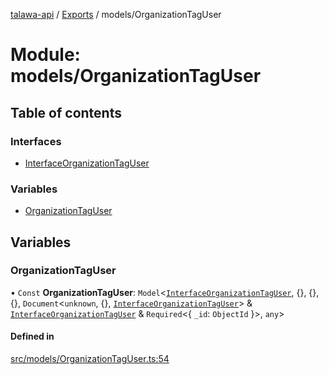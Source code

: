[talawa-api](../README.md) / [Exports](../modules.md) / models/OrganizationTagUser

# Module: models/OrganizationTagUser

## Table of contents

### Interfaces

- [InterfaceOrganizationTagUser](../interfaces/models_OrganizationTagUser.InterfaceOrganizationTagUser.md)

### Variables

- [OrganizationTagUser](models_OrganizationTagUser.md#organizationtaguser)

## Variables

### OrganizationTagUser

• `Const` **OrganizationTagUser**: `Model`\<[`InterfaceOrganizationTagUser`](../interfaces/models_OrganizationTagUser.InterfaceOrganizationTagUser.md), \{\}, \{\}, \{\}, `Document`\<`unknown`, \{\}, [`InterfaceOrganizationTagUser`](../interfaces/models_OrganizationTagUser.InterfaceOrganizationTagUser.md)\> & [`InterfaceOrganizationTagUser`](../interfaces/models_OrganizationTagUser.InterfaceOrganizationTagUser.md) & `Required`\<\{ `_id`: `ObjectId`  \}\>, `any`\>

#### Defined in

[src/models/OrganizationTagUser.ts:54](https://github.com/PalisadoesFoundation/talawa-api/blob/4c7d3ea/src/models/OrganizationTagUser.ts#L54)
